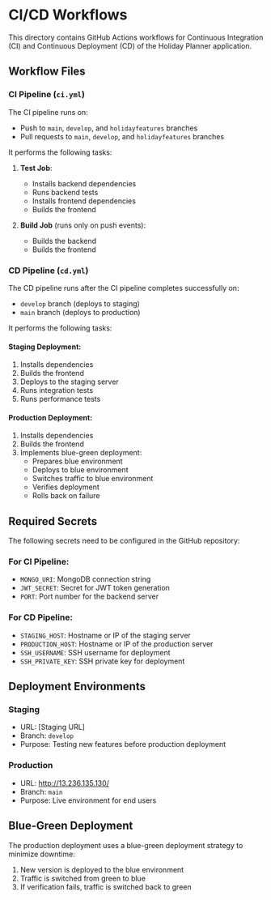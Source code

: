 # CI/CD Workflows

This directory contains GitHub Actions workflows for Continuous Integration (CI) and Continuous Deployment (CD) of the Holiday Planner application.

## Workflow Files

### CI Pipeline (`ci.yml`)

The CI pipeline runs on:
- Push to `main`, `develop`, and `holidayfeatures` branches
- Pull requests to `main`, `develop`, and `holidayfeatures` branches

It performs the following tasks:
1. **Test Job**:
   - Installs backend dependencies
   - Runs backend tests
   - Installs frontend dependencies
   - Builds the frontend

2. **Build Job** (runs only on push events):
   - Builds the backend
   - Builds the frontend

### CD Pipeline (`cd.yml`)

The CD pipeline runs after the CI pipeline completes successfully on:
- `develop` branch (deploys to staging)
- `main` branch (deploys to production)

It performs the following tasks:

#### Staging Deployment:
1. Installs dependencies
2. Builds the frontend
3. Deploys to the staging server
4. Runs integration tests
5. Runs performance tests

#### Production Deployment:
1. Installs dependencies
2. Builds the frontend
3. Implements blue-green deployment:
   - Prepares blue environment
   - Deploys to blue environment
   - Switches traffic to blue environment
   - Verifies deployment
   - Rolls back on failure

## Required Secrets

The following secrets need to be configured in the GitHub repository:

### For CI Pipeline:
- `MONGO_URI`: MongoDB connection string
- `JWT_SECRET`: Secret for JWT token generation
- `PORT`: Port number for the backend server

### For CD Pipeline:
- `STAGING_HOST`: Hostname or IP of the staging server
- `PRODUCTION_HOST`: Hostname or IP of the production server
- `SSH_USERNAME`: SSH username for deployment
- `SSH_PRIVATE_KEY`: SSH private key for deployment

## Deployment Environments

### Staging
- URL: [Staging URL]
- Branch: `develop`
- Purpose: Testing new features before production deployment

### Production
- URL: http://13.236.135.130/
- Branch: `main`
- Purpose: Live environment for end users

## Blue-Green Deployment

The production deployment uses a blue-green deployment strategy to minimize downtime:
1. New version is deployed to the blue environment
2. Traffic is switched from green to blue
3. If verification fails, traffic is switched back to green 